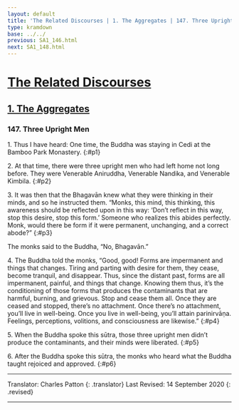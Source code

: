 ```yaml
---
layout: default
title: 'The Related Discourses | 1. The Aggregates | 147. Three Upright Men'
type: kramdown
base: ../../
previous: SA1_146.html
next: SA1_148.html
---
```


# [The Related Discourses](../index.html)
## [1. The Aggregates](index.html)
### 147. Three Upright Men

1\. Thus I have heard: One time, the Buddha was staying in Cedi at the Bamboo Park Monastery.
{:#p1}

2\. At that time, there were three upright men who had left home not long before. They were Venerable Aniruddha, Venerable Nandika, and Venerable Kimbila.
{:#p2}

3\. It was then that the Bhagavān knew what they were thinking in their minds, and so he instructed them. “Monks, this mind, this thinking, this awareness should be reflected upon in this way: ‘Don’t reflect in this way, stop this desire, stop this form.’ Someone who realizes this abides perfectly. Monk, would there be form if it were permanent, unchanging, and a correct abode?”
{:#p3}

The monks said to the Buddha, “No, Bhagavān.”

4\. The Buddha told the monks, “Good, good! Forms are impermanent and things that changes. Tiring and parting with desire for them, they cease, become tranquil, and disappear. Thus, since the distant past, forms are all impermanent, painful, and things that change. Knowing them thus, it’s the conditioning of those forms that produces the contaminants that are harmful, burning, and grievous. Stop and cease them all. Once they are ceased and stopped, there’s no attachment. Once there’s no attachment, you’ll live in well-being. Once you live in well-being, you’ll attain parinirvāṇa. Feelings, perceptions, volitions, and consciousness are likewise.”
{:#p4}

5\. When the Buddha spoke this sūtra, those three upright men didn’t produce the contaminants, and their minds were liberated.
{:#p5}

6\. After the Buddha spoke this sūtra, the monks who heard what the Buddha taught rejoiced and approved.
{:#p6}

---

Translator: Charles Patton
{: .translator}
Last Revised: 14 September 2020
{: .revised}

---